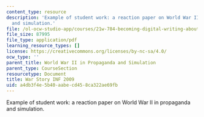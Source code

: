 ```yaml
---
content_type: resource
description: 'Example of student work: a reaction paper on World War II in propaganda
  and simulation.'
file: /ol-ocw-studio-app/courses/21w-784-becoming-digital-writing-about-media-change-fall-2009/a4db3f4e5b40aabecd458ca322ae69fb_MIT21W_784F09_War_Story_IN.pdf
file_size: 87995
file_type: application/pdf
learning_resource_types: []
license: https://creativecommons.org/licenses/by-nc-sa/4.0/
ocw_type: ''
parent_title: World War II in Propaganda and Simulation
parent_type: CourseSection
resourcetype: Document
title: War Story INF 2009
uid: a4db3f4e-5b40-aabe-cd45-8ca322ae69fb
---
```

Example of student work: a reaction paper on World War II in propaganda and simulation.